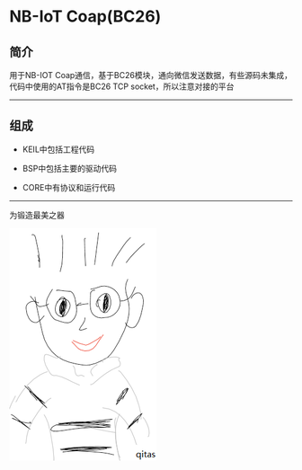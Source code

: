 ﻿
# NB-IoT Coap(BC26) 

## 简介

用于NB-IOT Coap通信，基于BC26模块，通向微信发送数据，有些源码未集成，代码中使用的AT指令是BC26 TCP socket，所以注意对接的平台


---

## 组成

- KEIL中包括工程代码

- BSP中包括主要的驱动代码

- CORE中有协议和运行代码

---

为锻造最美之器

[![sites](qitas/qitas.png)](http://www.qitas.cn)
